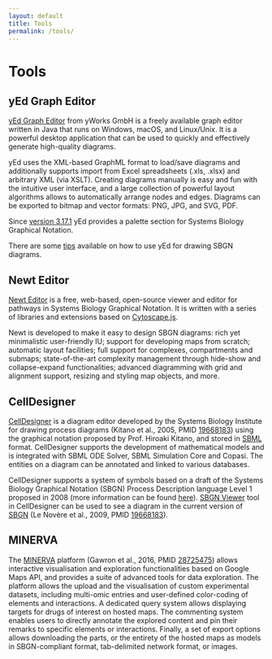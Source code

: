 ```yaml
---
layout: default
title: Tools
permalink: /tools/
---
```


# Tools

## yEd Graph Editor
        
<p><a href="https://www.yworks.com/products/yed" target="_blank">yEd Graph Editor</a> from yWorks GmbH is a freely available graph editor written in Java that runs on Windows, macOS, and Linux/Unix. It is a powerful desktop application that can be used to quickly and effectively generate high-quality diagrams.</p>
        
<p>yEd uses the XML-based GraphML format to load/save diagrams and additionally supports import from Excel spreadsheets (.xls, .xlsx) and arbitrary XML (via XSLT). Creating diagrams manually is easy and fun with the intuitive user interface, and a large collection of powerful layout algorithms allows to automatically arrange nodes and edges. Diagrams can be exported to bitmap and vector formats: PNG, JPG, and SVG, PDF.</p>
        
<p>Since <a href="https://www.yworks.com/products/yed/download#ReleaseNotes" target="_blank">version 3.17.1</a> yEd provides a palette section for Systems Biology Graphical Notation.</p>

<p>There are some <a href="/help/" target="_blank">tips</a> available on how to use yEd for drawing SBGN diagrams.</p>
        
## Newt Editor

<p><a href="http://newteditor.org/" target="_blank">Newt Editor</a> is a free, web-based, open-source viewer and editor for pathways in Systems Biology Graphical Notation.  It is written with a series of libraries and extensions based on <a href="http://js.cytoscape.org/" target="_blank">Cytoscape.js</a>.</p>
        
<p>Newt is developed to make it easy to design SBGN diagrams: rich yet minimalistic user-friendly IU; support for developing maps from scratch; automatic layout facilities; full support for complexes, compartments and submaps; state-of-the-art complexity management through hide-show and collapse-expand functionalities; advanced diagramming with grid and alignment support, resizing and styling map objects, and more.</p>

## CellDesigner

<p><a href="http://www.celldesigner.org" target="_blank">CellDesigner</a> is a diagram editor developed by the Systems Biology Institute for drawing process diagrams (Kitano et al., 2005, PMID <a href="https://www.ncbi.nlm.nih.gov/pubmed/?term=19668183" target="_blank">19668183</a>) using the graphical notation proposed by Prof. Hiroaki Kitano, and stored in <a href="http://sbml.org/" target="_blank">SBML</a> format. CellDesigner supports the development of mathematical models and is integrated with SBML ODE Solver, SBML Simulation Core and Copasi. The entities on a diagram can be annotated and linked to various databases.</p>
        
<p>CellDesigner supports a system of symbols based on a draft of the Systems Biology Graphical Notation (SBGN) Process Description language Level 1 proposed in 2008 (more information can be found <a href="http://www.celldesigner.org/features.html" target="_blank">here</a>). <a href="http://www.celldesigner.org/help/CDH_View_08.html" target="_blank">SBGN Viewer</a> tool in CellDesigner can be used to see a diagram in the current version of <a href="http://sbgn.org/" target="_blank">SBGN</a> (Le Novère et al., 2009, PMID <a href="https://www.ncbi.nlm.nih.gov/pubmed/?term=19668183" target="_blank">19668183</a>).</p>

## MINERVA

<p>The <a href="http://r3lab.uni.lu/web/minerva-website/" target="_blank">MINERVA</a> platform (Gawron et al., 2016, PMID <a href="https://www.ncbi.nlm.nih.gov/pubmed/28725475" target="_blank">28725475</a>) allows interactive visualisation and exploration functionalities based on Google Maps API, and provides a suite of advanced tools for data exploration. The platform allows the upload and the visualisation of custom experimental datasets, including multi-omic entries and user-defined color-coding of elements and interactions. A dedicated query system allows displaying targets for drugs of interest on hosted maps. The commenting system enables users to directly annotate the explored content and pin their remarks to specific elements or interactions. Finally, a set of export options allows downloading the parts, or the entirety of the hosted maps as models in SBGN-compliant format, tab-delimited network format, or images.</p>
